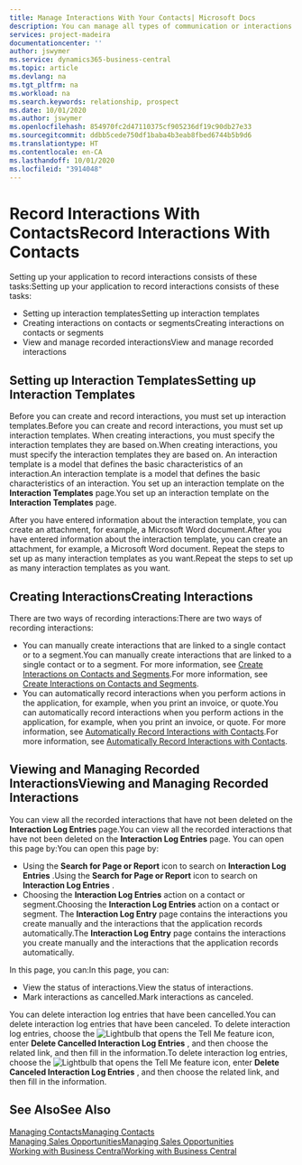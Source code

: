 ```yaml
---
title: Manage Interactions With Your Contacts| Microsoft Docs
description: You can manage all types of communication or interactions between your company and your contacts, for example, letters, phone calls, meetings, and so on.
services: project-madeira
documentationcenter: ''
author: jswymer
ms.service: dynamics365-business-central
ms.topic: article
ms.devlang: na
ms.tgt_pltfrm: na
ms.workload: na
ms.search.keywords: relationship, prospect
ms.date: 10/01/2020
ms.author: jswymer
ms.openlocfilehash: 854970fc2d47110375cf905236df19c90db27e33
ms.sourcegitcommit: ddbb5cede750df1baba4b3eab8fbed6744b5b9d6
ms.translationtype: HT
ms.contentlocale: en-CA
ms.lasthandoff: 10/01/2020
ms.locfileid: "3914048"
---
```

# <a name="record-interactions-with-contacts"></a><span data-ttu-id="62d65-103">Record Interactions With Contacts</span><span class="sxs-lookup"><span data-stu-id="62d65-103">Record Interactions With Contacts</span></span>
<span data-ttu-id="62d65-104">Setting up your application to record interactions consists of these tasks:</span><span class="sxs-lookup"><span data-stu-id="62d65-104">Setting up your application to record interactions consists of these tasks:</span></span>

* <span data-ttu-id="62d65-105">Setting up interaction templates</span><span class="sxs-lookup"><span data-stu-id="62d65-105">Setting up interaction templates</span></span>  
* <span data-ttu-id="62d65-106">Creating interactions on contacts or segments</span><span class="sxs-lookup"><span data-stu-id="62d65-106">Creating interactions on contacts or segments</span></span>  
* <span data-ttu-id="62d65-107">View and manage recorded interactions</span><span class="sxs-lookup"><span data-stu-id="62d65-107">View and manage recorded interactions</span></span>  

##  <a name="setting-up-interaction-templates"></a><span data-ttu-id="62d65-108">Setting up Interaction Templates</span><span class="sxs-lookup"><span data-stu-id="62d65-108">Setting up Interaction Templates</span></span>
<span data-ttu-id="62d65-109">Before you can create and record interactions, you must set up interaction templates.</span><span class="sxs-lookup"><span data-stu-id="62d65-109">Before you can create and record interactions, you must set up interaction templates.</span></span> <span data-ttu-id="62d65-110">When creating interactions, you must specify the interaction templates they are based on.</span><span class="sxs-lookup"><span data-stu-id="62d65-110">When creating interactions, you must specify the interaction templates they are based on.</span></span> <span data-ttu-id="62d65-111">An interaction template is a model that defines the basic characteristics of an interaction.</span><span class="sxs-lookup"><span data-stu-id="62d65-111">An interaction template is a model that defines the basic characteristics of an interaction.</span></span>
<span data-ttu-id="62d65-112">You set up an interaction template on the **Interaction Templates** page.</span><span class="sxs-lookup"><span data-stu-id="62d65-112">You set up an interaction template on the **Interaction Templates** page.</span></span>

<span data-ttu-id="62d65-113">After you have entered information about the interaction template, you can create an attachment, for example, a Microsoft Word document.</span><span class="sxs-lookup"><span data-stu-id="62d65-113">After you have entered information about the interaction template, you can create an attachment, for example, a Microsoft Word document.</span></span> <span data-ttu-id="62d65-114">Repeat the steps to set up as many interaction templates as you want.</span><span class="sxs-lookup"><span data-stu-id="62d65-114">Repeat the steps to set up as many interaction templates as you want.</span></span>  

## <a name="creating-interactions"></a><span data-ttu-id="62d65-115">Creating Interactions</span><span class="sxs-lookup"><span data-stu-id="62d65-115">Creating Interactions</span></span>
<span data-ttu-id="62d65-116">There are two ways of recording interactions:</span><span class="sxs-lookup"><span data-stu-id="62d65-116">There are two ways of recording interactions:</span></span>

* <span data-ttu-id="62d65-117">You can manually create interactions that are linked to a single contact or to a segment.</span><span class="sxs-lookup"><span data-stu-id="62d65-117">You can manually create interactions that are linked to a single contact or to a segment.</span></span> <span data-ttu-id="62d65-118">For more information, see [Create Interactions on Contacts and Segments](marketing-how-create-interactions.md).</span><span class="sxs-lookup"><span data-stu-id="62d65-118">For more information, see [Create Interactions on Contacts and Segments](marketing-how-create-interactions.md).</span></span>  
* <span data-ttu-id="62d65-119">You can automatically record interactions when you perform actions in the application, for example, when you print an invoice, or quote.</span><span class="sxs-lookup"><span data-stu-id="62d65-119">You can automatically record interactions when you perform actions in the application, for example, when you print an invoice, or quote.</span></span> <span data-ttu-id="62d65-120">For more information, see [Automatically Record Interactions with Contacts](marketing-auto-record-interactions.md).</span><span class="sxs-lookup"><span data-stu-id="62d65-120">For more information, see [Automatically Record Interactions with Contacts](marketing-auto-record-interactions.md).</span></span>

## <a name="viewing-and-managing-recorded-interactions"></a><span data-ttu-id="62d65-121">Viewing and Managing Recorded Interactions</span><span class="sxs-lookup"><span data-stu-id="62d65-121">Viewing and Managing Recorded Interactions</span></span>
<span data-ttu-id="62d65-122">You can view all the recorded interactions that have not been deleted on the **Interaction Log Entries** page.</span><span class="sxs-lookup"><span data-stu-id="62d65-122">You can view all the recorded interactions that have not been deleted on the **Interaction Log Entries** page.</span></span> <span data-ttu-id="62d65-123">You can open this page by:</span><span class="sxs-lookup"><span data-stu-id="62d65-123">You can open this page by:</span></span>

* <span data-ttu-id="62d65-124">Using the **Search for Page or Report** icon to search on **Interaction Log Entries** .</span><span class="sxs-lookup"><span data-stu-id="62d65-124">Using the **Search for Page or Report** icon to search on **Interaction Log Entries** .</span></span>
* <span data-ttu-id="62d65-125">Choosing the **Interaction Log Entries** action on a contact or segment.</span><span class="sxs-lookup"><span data-stu-id="62d65-125">Choosing the **Interaction Log Entries** action on a contact or segment.</span></span>
  <span data-ttu-id="62d65-126">The **Interaction Log Entry** page contains the interactions you create manually and the interactions that the application records automatically.</span><span class="sxs-lookup"><span data-stu-id="62d65-126">The **Interaction Log Entry** page contains the interactions you create manually and the interactions that the application records automatically.</span></span>

<span data-ttu-id="62d65-127">In this page, you can:</span><span class="sxs-lookup"><span data-stu-id="62d65-127">In this page, you can:</span></span>

* <span data-ttu-id="62d65-128">View the status of interactions.</span><span class="sxs-lookup"><span data-stu-id="62d65-128">View the status of interactions.</span></span>
* <span data-ttu-id="62d65-129">Mark interactions as cancelled.</span><span class="sxs-lookup"><span data-stu-id="62d65-129">Mark interactions as canceled.</span></span>

<span data-ttu-id="62d65-130">You can delete interaction log entries that have been cancelled.</span><span class="sxs-lookup"><span data-stu-id="62d65-130">You can delete interaction log entries that have been canceled.</span></span> <span data-ttu-id="62d65-131">To delete interaction log entries, choose the ![Lightbulb that opens the Tell Me feature](media/ui-search/search_small.png "Tell me what you want to do") icon, enter **Delete Cancelled Interaction Log Entries** , and then choose the related link, and then fill in the information.</span><span class="sxs-lookup"><span data-stu-id="62d65-131">To delete interaction log entries, choose the ![Lightbulb that opens the Tell Me feature](media/ui-search/search_small.png "Tell me what you want to do") icon, enter **Delete Canceled Interaction Log Entries** , and then choose the related link, and then fill in the information.</span></span>

## <a name="see-also"></a><span data-ttu-id="62d65-132">See Also</span><span class="sxs-lookup"><span data-stu-id="62d65-132">See Also</span></span>
[<span data-ttu-id="62d65-133">Managing Contacts</span><span class="sxs-lookup"><span data-stu-id="62d65-133">Managing Contacts</span></span>](marketing-contacts.md)  
[<span data-ttu-id="62d65-134">Managing Sales Opportunities</span><span class="sxs-lookup"><span data-stu-id="62d65-134">Managing Sales Opportunities</span></span>](marketing-manage-sales-opportunities.md)  
[<span data-ttu-id="62d65-135">Working with Business Central</span><span class="sxs-lookup"><span data-stu-id="62d65-135">Working with Business Central</span></span>](ui-work-product.md)  

